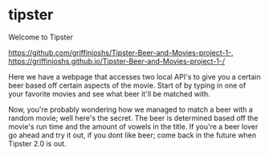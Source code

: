 # tipster

Welcome to Tipster

https://github.com/griffinjoshs/Tipster-Beer-and-Movies-project-1-, https://griffinjoshs.github.io/Tipster-Beer-and-Movies-project-1-/

Here we have a webpage that accesses two local API's to give you a certain beer based off certain aspects of the movie. Start of by typing in one of your favorite movies and see what beer it'll be matched with.

Now, you're probably wondering how we managed to match a beer with a random movie; well here's the secret. The beer is determined based off the movie's run time and the amount of vowels in the title. If you're a beer lover go ahead and try it out, if you dont like beer; come back in the future when Tipster 2.0 is out.

